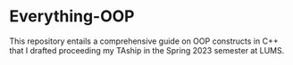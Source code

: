 # Everything-OOP
This repository entails a comprehensive guide on OOP constructs in C++ that I drafted proceeding my TAship in the Spring 2023 semester at LUMS.
